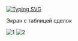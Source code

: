 [![Typing SVG](https://readme-typing-svg.demolab.com?font=Fira+Code&size=17&pause=1000&width=435&lines=NTProgress)](https://git.io/typing-svg)

Экран с таблицей сделок

![1](https://imgur.com/MVKSd4G)
![2](https://imgur.com/5X9CaHN)
